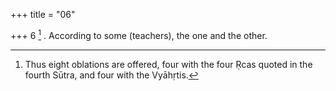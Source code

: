 +++
title = "06"

+++
6 [^3] . According to some (teachers), the one and the other.


[^3]:  Thus eight oblations are offered, four with the four Ṛcas quoted in the fourth Sūtra, and four with the Vyāhṛtis.
